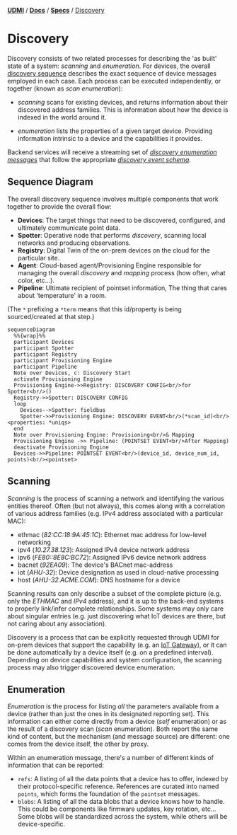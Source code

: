 [**UDMI**](../../) / [**Docs**](../) / [**Specs**](./) / [Discovery](#)

# Discovery

Discovery consists of two related processes for describing the 'as built'
state of a system: _scanning_ and _enumeration_. For devices, the overall
[discovery sequence](sequences/discovery.md) describes the exact sequence
of device messages employed in each case. Each process can be
executed independently, or together (known as _scan enumeration_):

* _scanning_ scans for existing devices, and returns information about
their discovered address families. This is
information about how the device is indexed in the world around it.

* _enumeration_ lists the properties of a given target device. Providing
information intrinsic to a device and the capabilities it provides.

Backend services will receive a streaming set of
[_discovery enumeration messages_](../../tests/schemas/events_discovery/enumeration.json) that
follow the appropriate [_discovery event schema_](../../gencode/docs/events_discovery.html).

## Sequence Diagram

The overall discovery sequence involves multiple components that work together to provide the overall flow:
* **Devices**: The target things that need to be discovered, configured, and ultimately communicate point data.
* **Spotter**: Operative node that performs _discovery_, scanning local networks and producing observations.
* **Registry**: Digital Twin of the on-prem devices on the cloud for the particular site.
* **Agent**: Cloud-based agent/Provisioning Engine responsible for managing the overall _discovery_ and _mapping_ process (how often, what color, etc...).
* **Pipeline**: Ultimate recipient of pointset information, The thing that cares about 'temperature' in a room.

(The `*` prefixing a `*term` means that this id/property is being sourced/created at that step.)

```mermaid
sequenceDiagram
  %%{wrap}%%
  participant Devices
  participant Spotter
  participant Registry
  participant Provisioning Engine
  participant Pipeline
  Note over Devices, c: Discovery Start
  activate Provisioning Engine
  Provisioning Engine->>Registry: DISCOVERY CONFIG<br/>for Spotter<br/>()
  Registry->>Spotter: DISCOVERY CONFIG
  loop
    Devices-->Spotter: fieldbus
    Spotter->>Provisioning Engine: DISCOVERY EVENT<br/>(*scan_id)<br/><properties: *uniqs>
  end
  Note over Provisioning Engine: Provisioning<br/>& Mapping
  Provisioning Engine ->> Pipeline: (POINTSET EVENT<br/>After Mapping)
  deactivate Provisioning Engine
  Devices->>Pipeline: POINTSET EVENT<br/>(device_id, device_num_id, points)<br/><pointset>
```

## Scanning

_Scanning_ is the process of scanning a network and identifying the various
entities thereof. Often (but not always), this comes along with a correlation
of various address families (e.g. IPv4 address associated with a particular MAC):

* ethmac (_82:CC:18:9A:45:1C_): Ethernet mac address for low-level networking
* ipv4 (_10.27.38.123_): Assigned IPv4 device network address
* ipv6 (_FE80::8E8C:BC72_): Assigned IPv6 device network address
* bacnet (_92EA09_): The device's BACnet mac-address
* iot (_AHU-32_): Device designation as used in cloud-native processing
* host (_AHU-32.ACME.COM_): DNS hostname for a device

Scanning results can only describe a subset of the complete picture (e.g. only the
_ETHMAC_ and _IPv4_ address), and it is up to the back-end systems to properly link/infer complete
relationships. Some systems may only care about singular entries (e.g. just discovering
what IoT devices are there, but not caring about any association).

Discovery is a process that can be explicitly requested through UDMI for on-prem
devices that support the capability (e.g. an [IoT Gateway](gateway.md)), or it
can be done automatically by a device itself (e.g. on a predefined interval). Depending
on device capabilities and system configuration, the scanning process may also
trigger discovered device enumeration.

## Enumeration

_Enumeration_ is the process for listing  _all_ the parameters available from a device
(rather than just the ones in its designated reporting set). This information can
either come directly from a device (_self_ enumeration) or as the result of a discovery
scan (_scan_ enumeration). Both report the same kind of content, but the mechanism
(and message source) are different: one comes from the device itself, the other by proxy.

Within an enumeration message, there's a number of different kinds of information that can
be reported:
  * `refs`: A listing of all the data points that a device has to offer, indexed by their
  protocol-specific reference. References are curated into named `points`, which forms
  the foundation of the `pointset` messages.
  * `blobs`: A listing of all the data blobs that a device knows how to handle. This could
  be components like firmware updates, key rotation, etc... Some blobs will be standardized
  across the system, while others will be device-specific.

